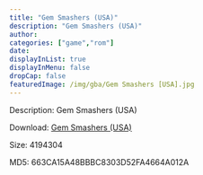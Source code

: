 ```yaml
---
title: "Gem Smashers (USA)"
description: "Gem Smashers (USA)"
author: 
categories: ["game","rom"]
date: 
displayInList: true
displayInMenu: false
dropCap: false
featuredImage: /img/gba/Gem Smashers [USA].jpg
---
```


Description: Gem Smashers (USA)

Download: <a style="text-decoration:underline;" href="https://mega.nz/#!2GBWQS6Q!vuRJk7vsENzFakwy1rwMtVK8C7hmvn7jXqOQAJwty1U" target = "_blank" rel = "nofollow" > Gem Smashers (USA)</a>

Size: 4194304

MD5: 663CA15A48BBBC8303D52FA4664A012A

